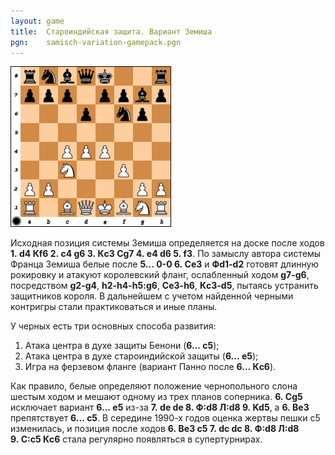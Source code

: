 ```yaml
---
layout: game
title:  Староиндийская защита. Вариант Земиша
pgn:    samisch-variation-gamepack.pgn
---
```


<img src="samisch-variation.png" class="pull-left" style="margin-right:10px">

Исходная позиция системы Земиша определяется на доске после ходов **1. d4 Кf6 2. c4 g6 3. Кc3 Сg7 4. e4 d6 5. f3**. По замыслу автора системы Франца Земиша белые после **5... 0-0 6. Сe3** и **Фd1-d2** готовят длинную рокировку и атакуют королевский фланг, ослабленный ходом **g7-g6**, посредством **g2-g4**, **h2-h4-h5:g6**, **Сe3-h6**, **Кc3-d5**, пытаясь устранить защитников короля. В дальнейшем с учетом найденной черными контригры стали практиковаться и иные планы.

<div class="clearfix"></div>
<p></p>

У черных есть три основных способа развития:

1. Атака центра в духе защиты Бенони (**6... с5**);
2. Атака центра в духе староиндийской защиты (**6... е5**);
3. Игра на ферзевом фланге (вариант Панно после **6... Кc6**).

Как правило, белые определяют положение чернопольного слона шестым ходом и мешают одному из трех планов соперника. **6. Сg5** исключает вариант **6... е5** из-за **7. de de 8. Ф:d8 Л:d8 9. Kd5**, а **6. Be3** препятствует **6... с5**. В середине 1990-х годов оценка жертвы пешки с5 изменилась, и позиция после ходов **6. Be3 c5 7. dc dc 8. Ф:d8 Л:d8 9. С:c5 Кc6** стала регулярно появляться в супертурнирах.
